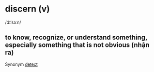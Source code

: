 # discern (v)

/dɪˈsɜːn/

## to know, recognize, or understand something, especially something that is not obvious (nhận ra)

Synonym [detect]()